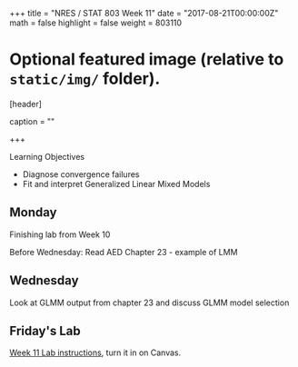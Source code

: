 +++
title = "NRES / STAT 803 Week 11"
date = "2017-08-21T00:00:00Z"
math = false
highlight = false
weight = 803110

# Optional featured image (relative to `static/img/` folder).
[header]

caption = ""

+++

Learning Objectives

* Diagnose convergence failures
* Fit and interpret Generalized Linear Mixed Models

## Monday
Finishing lab from Week 10

Before Wednesday: Read AED Chapter 23 - example of LMM

## Wednesday

Look at GLMM output from chapter 23 and discuss GLMM model selection

## Friday's Lab

[Week 11 Lab instructions](Lab_11/), turn it in on Canvas.
 
